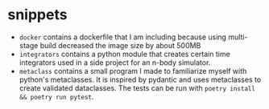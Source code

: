 # snippets

- `docker` contains a dockerfile that I am including because using multi-stage build decreased the image size by about 500MB
- `integrators` contains a python module that creates certain time integrators used in a side project for an n-body simulator.
- `metaclass` contains a small program I made to familiarize myself with python's metaclasses. It is inspired by pydantic and uses metaclasses to create validated dataclasses. The tests can be run with `poetry install && poetry run pytest`.

